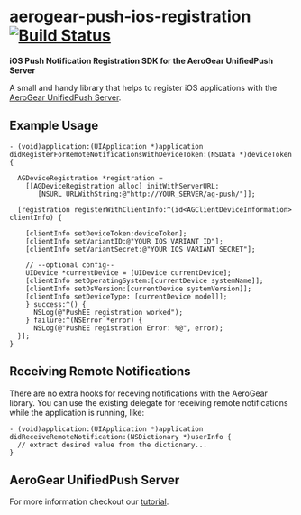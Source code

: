 # aerogear-push-ios-registration [![Build Status](https://travis-ci.org/aerogear/aerogear-push-ios-registration.png)](https://travis-ci.org/aerogear/aerogear-push-ios-registration)

**iOS Push Notification Registration SDK for the AeroGear UnifiedPush Server**

A small and handy library that helps to register iOS applications with the [AeroGear UnifiedPush Server](https://github.com/aerogear/aerogear-unified-push-server).


## Example Usage

```
- (void)application:(UIApplication *)application
didRegisterForRemoteNotificationsWithDeviceToken:(NSData *)deviceToken {

  AGDeviceRegistration *registration = 
    [[AGDeviceRegistration alloc] initWithServerURL:
	   [NSURL URLWithString:@"http://YOUR_SERVER/ag-push/"]];

  [registration registerWithClientInfo:^(id<AGClientDeviceInformation> clientInfo) {

    [clientInfo setDeviceToken:deviceToken];
    [clientInfo setVariantID:@"YOUR IOS VARIANT ID"];
    [clientInfo setVariantSecret:@"YOUR IOS VARIANT SECRET"];

    // --optional config--
    UIDevice *currentDevice = [UIDevice currentDevice];
    [clientInfo setOperatingSystem:[currentDevice systemName]];
    [clientInfo setOsVersion:[currentDevice systemVersion]];
    [clientInfo setDeviceType: [currentDevice model]];
	} success:^() {
      NSLog(@"PushEE registration worked");
	} failure:^(NSError *error) {
      NSLog(@"PushEE registration Error: %@", error);
  }];
}
```

## Receiving Remote Notifications

There are no extra hooks for receving notifications with the AeroGear library. You can use the existing delegate for receiving remote notifications while the application is running, like:

```
- (void)application:(UIApplication *)application didReceiveRemoteNotification:(NSDictionary *)userInfo {
  // extract desired value from the dictionary...
}
```

## AeroGear UnifiedPush Server

For more information checkout our [tutorial](http://aerogear.org/docs/guides/aerogear-push-ios/).

